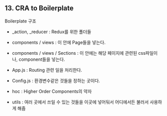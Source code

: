 ## 13. CRA to Boilerplate



Boilerplate 구조

- _action, _reducer : Redux를 위한 폴더들

- components / views : 이 안에 Page들을 넣는다.

- components / views / Sections : 이 안에는 해당 페이지에 관련된 css파일이나, component들을 넣는다.

- App.js : Routing 관련 일을 처리한다.

- Config.js : 환경변수같은 것들을 정하는 곳이다.

- hoc : Higher Order Components의 약자

- utils : 여러 곳에서 쓰일 수 있는 것들을 이곳에 넣어둬서 어디에서든 불러서 사용하게 해줌

  



